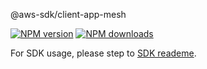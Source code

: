 @aws-sdk/client-app-mesh

[![NPM version](https://img.shields.io/npm/v/@aws-sdk/client-app-mesh/preview.svg)](https://www.npmjs.com/package/@aws-sdk/client-app-mesh)
[![NPM downloads](https://img.shields.io/npm/dm/@aws-sdk/client-app-mesh.svg)](https://www.npmjs.com/package/@aws-sdk/client-app-mesh)

For SDK usage, please step to [SDK reademe](https://github.com/aws/aws-sdk-js-v3).
